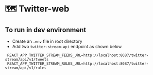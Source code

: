 # 🗺 Twitter-web
## To run in dev environment
* Create an `.env` file in root directory
* Add two `twitter-stream-api` endpoint as shown below
```
 REACT_APP_TWITTER_STREAM_FEEDS_URL=http://localhost:8087/twitter-stream/api/v1/tweets
 REACT_APP_TWITTER_STREAM_RULES_URL=http://localhost:8087/twitter-stream/api/v1/rules
```

